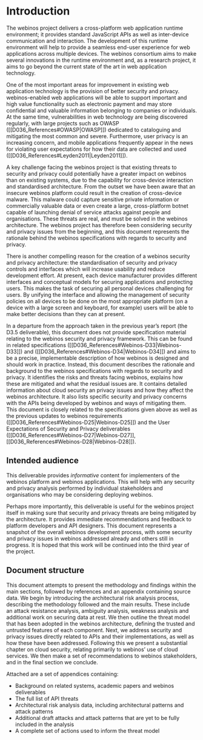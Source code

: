 Introduction
============

The webinos project delivers a cross-platform web application runtime environment; it provides standard JavaScript APIs as well as inter-device communication and interaction. The development of this runtime environment will help to provide a seamless end-user experience for web applications across multiple devices. The webinos consortium aims to make several innovations in the runtime environment and, as a research project, it aims to go beyond the current state of the art in web application technology.

One of the most important areas for improvement in existing web application technology is the provision of better security and privacy. webinos-enabled web applications will be able to support important and high value functionality such as electronic payment and may store confidential and valuable information belonging to companies or individuals. At the same time, vulnerabilities in web technology are being discovered regularly, with large projects such as OWASP ([[D036_References#OWASP|OWASP]]) dedicated to cataloguing and mitigating the most common and severe. Furthermore, user privacy is an increasing concern, and mobile applications frequently appear in the news for violating user expectations for how their data are collected and used ([[D036_References#Leyden2011|Leyden2011]]).

A key challenge facing the webinos project is that existing threats to security and privacy could potentially have a greater impact on webinos than on existing systems, due to the capability for cross-device interaction and standardised architecture. From the outset we have been aware that an insecure webinos platform could result in the creation of cross-device malware. This malware could capture sensitive private information or commercially valuable data or even create a large, cross-platform botnet capable of launching denial of service attacks against people and organisations. These threats are real, and must be solved in the webinos architecture. The webinos project has therefore been considering security and privacy issues from the beginning, and this document represents the rationale behind the webinos specifications with regards to security and privacy.

There is another compelling reason for the creation of a webinos security and privacy architecture: the standardisation of security and privacy controls and interfaces which will increase usability and reduce development effort. At present, each device manufacturer provides different interfaces and conceptual models for securing applications and protecting users. This makes the task of securing all personal devices challenging for users. By unifying the interface and allowing the management of security policies on all devices to be done on the most appropriate platform (on a device with a large screen and keyboard, for example) users will be able to make better decisions than they can at present.

In a departure from the approach taken in the previous year’s report (the D3.5 deliverable), this document does not provide specification material relating to the webinos security and privacy framework. This can be found in related specifications ([[D036_References#Webinos-D33|Webinos-D33]]) and ([[D036_References#Webinos-D34|Webinos-D34]]) and aims to be a precise, implementable description of how webinos is designed and should work in practice. Instead, this document describes the rationale and background to the webinos specifications with regards to security and privacy. It identifies the risks and threats facing webinos, explains how these are mitigated and what the residual issues are. It contains detailed information about cloud security an privacy issues and how they affect the webinos architecture. It also lists specific security and privacy concerns with the APIs being developed by webinos and ways of mitigating them. This document is closely related to the specifications given above as well as the previous updates to webinos requirements ([[D036_References#Webinos-D25|Webinos-D25]]) and the User Expectations of Security and Privacy deliverables ([[D036_References#Webinos-D27|Webinos-D27]],[[D036_References#Webinos-D28|Webinos-D28]]).

Intended audience
-----------------

This deliverable provides _informative_ content for implementers of the webinos platform and webinos applications. This will help with any security and privacy analysis performed by individual stakeholders and organisations who may be considering deploying webinos.

Perhaps more importantly, this deliverable is useful for the webinos project itself in making sure that security and privacy threats are being mitigated by the architecture. It provides immediate recommendations and feedback to platform developers and API designers. This document represents a snapshot of the overall webinos development process, with some security and privacy issues in webinos addressed already and others still in progress. It is hoped that this work will be continued into the third year of the project.

Document structure
------------------

This document attempts to present the methodology and findings within the main sections, followed by references and an appendix containing source data. We begin by introducing the architectural risk analysis process, describing the methodology followed and the main results. These include an attack resistance analysis, ambiguity analysis, weakness analysis and additional work on securing data at rest. We then outline the threat model that has been adopted in the webinos architecture, defining the trusted and untrusted features of each component. Next, we address security and privacy issues directly related to APIs and their implementations, as well as how these have been addressed. Following this we present a substantial chapter on cloud security, relating primarily to webinos’ use of cloud services. We then make a set of recommendations to webinos stakeholders, and in the final section we conclude.

Attached are a set of appendices containing:

-   Background on related systems, academic papers and webinos deliverables
-   The full list of API threats
-   Architectural risk analysis data, including architectural patterns and attack patterns
-   Additional draft attacks and attack patterns that are yet to be fully included in the analysis
-   A complete set of actions used to inform the threat model


